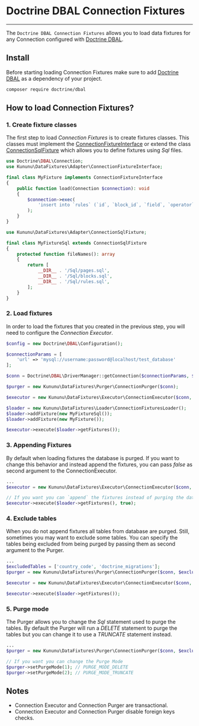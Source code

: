 # Doctrine DBAL Connection Fixtures
-------------------------------

The `Doctrine DBAL Connection Fixtures` allows you to load data fixtures for any Connection configured with [Doctrine DBAL](https://github.com/doctrine/dbal).

## Install

Before starting loading Connection Fixtures make sure to add [Doctrine DBAL](https://github.com/doctrine/dbal) as a dependency of your project.

```bash
composer require doctrine/dbal
```

## How to load Connection Fixtures?

### 1. Create fixture classes

The first step to load *Connection Fixtures* is to create fixtures classes. This classes must implement the [ConnectionFixtureInterface](src/Adapter/ConnectionFixtureInterface.php) or extend the class [ConnectionSqlFixture](src/Adapter/ConnectionSqlFixture.php) which allows you to define fixtures using *Sql*  files.


```php
use Doctrine\DBAL\Connection;
use Kununu\DataFixtures\Adapter\ConnectionFixtureInterface;

final class MyFixture implements ConnectionFixtureInterface
{
    public function load(Connection $connection): void
    {
        $connection->exec(
            'insert into `rules` (`id`, `block_id`, `field`, `operator`, `value`) values (1100, 1, "visits", "lower_than" , "5")'
        );
    }
}
```

```php
use Kununu\DataFixtures\Adapter\ConnectionSqlFixture;

final class MyFixtureSql extends ConnectionSqlFixture
{
    protected function fileNames(): array
    {
        return [
            __DIR__ . '/Sql/pages.sql',
            __DIR__ . '/Sql/blocks.sql',
            __DIR__ . '/Sql/rules.sql',
        ];
    }
}
```

### 2. Load fixtures

In order to load the fixtures that you created in the previous step, you will need to configure the *Connection Executor*.

```php
$config = new Doctrine\DBAL\Configuration();

$connectionParams = [
    'url' => 'mysql://username:password@localhost/test_database'
];

$conn = Doctrine\DBAL\DriverManager::getConnection($connectionParams, $config);

$purger = new Kununu\DataFixtures\Purger\ConnectionPurger($conn);

$executor = new Kununu\DataFixtures\Executor\ConnectionExecutor($conn, $purger);

$loader = new Kununu\DataFixtures\Loader\ConnectionFixturesLoader();
$loader->addFixture(new MyFixtureSql());
$loader->addFixture(new MyFixture());

$executor->execute($loader->getFixtures());
```

### 3. Appending Fixtures

By default when loading fixtures the database is purged. If you want to change this behavior and instead append the fixtures, you can pass *false* as second argument to the ConnectionExecutor.

```php
...
$executor = new Kununu\DataFixtures\Executor\ConnectionExecutor($conn, $purger);

// If you want you can `append` the fixtures instead of purging the database
$executor->execute($loader->getFixtures(), true);
```

### 4. Exclude tables

When you do not append fixtures all tables from database are purged. Still, sometimes you may want to exclude some tables.
You can specify the tables being excluded from being purged by passing them as second argument to the Purger.

```php
...
$excludedTables = ['country_code', 'doctrine_migrations'];
$purger = new Kununu\DataFixtures\Purger\ConnectionPurger($conn, $excludedTables);

$executor = new Kununu\DataFixtures\Executor\ConnectionExecutor($conn, $purger);

$executor->execute($loader->getFixtures());
```

### 5. Purge mode

The Purger allows you to change the *Sql* statement used to purge the tables.
By default the Purger will run a *DELETE* statement to purge the tables but you can change it to use a *TRUNCATE* statement instead.

```php
...
$purger = new Kununu\DataFixtures\Purger\ConnectionPurger($conn, $excludedTables);

// If you want you can change the Purge Mode
$purger->setPurgeMode(1); // PURGE_MODE_DELETE
$purger->setPurgeMode(2); // PURGE_MODE_TRUNCATE

```

## Notes

- Connection Executor and Connection Purger are transactional.
- Connection Executor and Connection Purger disable foreign keys checks.